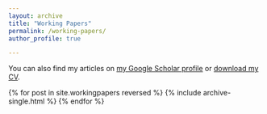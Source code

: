 ```yaml
---
layout: archive
title: "Working Papers"
permalink: /working-papers/
author_profile: true

---
```


You can also find my articles on [my Google Scholar profile](https://scholar.google.com/citations?user=Ks-_ZlIAAAAJ&hl=en) or [download my CV](http://alex-hoagland.github.io/files/HoaglandCV_current.pdf).

{% for post in site.workingpapers reversed %} 
{% include archive-single.html %}
{% endfor %}
